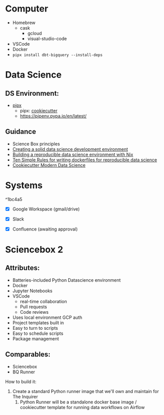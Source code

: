 # Computer
- Homebrew
	- cask
		- gcloud
		- visual-studio-code
- VSCode
- Docker
- `pipx install dbt-bigquery --install-deps`


# Data Science

## DS Environment:
- [pipx](https://github.com/pypa/pipx)
	- pipx: [cookiecutter](https://github.com/cookiecutter/cookiecutter)
	- https://pipenv.pypa.io/en/latest/

## Guidance
- Science Box principles
- [Creating a solid data science development environment](https://towardsdatascience.com/creating-a-solid-data-science-development-environment-60df14ce3a34)
- [Building a reproducible data science environment with Nix](https://josephsdavid.github.io/nix.html)
- [Ten Simple Rules for writing dockerfiles for reproducible data science](https://journals.plos.org/ploscompbiol/article?id=10.1371/journal.pcbi.1008316)
- [Cookiecutter Modern Data Science](https://github.com/crmne/cookiecutter-modern-datascience)



# Systems

^1bc4a5

- [x] Google Workspace (gmail/drive)
- [x] Slack
- [x] Confluence (awaiting approval)


# Sciencebox 2
## Attributes:
- Batteries-included Python Datascience environment
- Docker
- Jupyter Notebooks
- VSCode
    - real-time collaboration
    - Pull requests
    - Code reviews
- Uses local environment GCP auth
- Project templates built in
- Easy to turn to scripts
- Easy to schedule scripts
- Package management

## Comparables:
- Sciencebox
- BQ Runner



How to build it:
1. Create a standard Python runner image that we'll own and maintain for The Inquirer
	1. Python Runner will be a standalone docker base image / cookiecutter template for running data workflows on Airflow